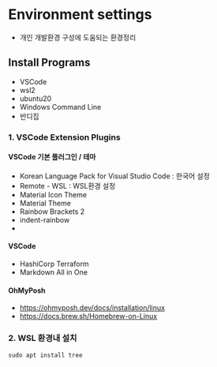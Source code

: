 # Environment settings
- 개인 개발환경 구성에 도움되는 환경정리 

## Install Programs
- VSCode
- wsl2
- ubuntu20
- Windows Command Line
- 반디집

### 1. VSCode Extension Plugins
#### VSCode 기본 플러그인 / 테마
 - Korean Language Pack for Visual Studio Code : 한국어 설정
 - Remote - WSL : WSL환경 설정
 - Material Icon Theme
 - Material Theme
 - Rainbow Brackets 2
 - indent-rainbow
 - 
#### VSCode
 - HashiCorp Terraform
 - Markdown All in One

#### OhMyPosh
 - https://ohmyposh.dev/docs/installation/linux
 - https://docs.brew.sh/Homebrew-on-Linux

### 2. WSL 환경내 설치
  ```shl
  sudo apt install tree
  ```
